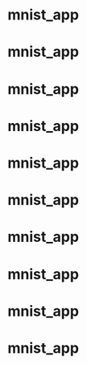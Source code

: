 # mnist_app
# mnist_app
# mnist_app
# mnist_app
# mnist_app
# mnist_app
# mnist_app
# mnist_app
# mnist_app
# mnist_app
